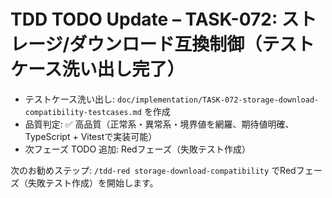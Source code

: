 # TDD TODO Update – TASK-072: ストレージ/ダウンロード互換制御（テストケース洗い出し完了）

- テストケース洗い出し: `doc/implementation/TASK-072-storage-download-compatibility-testcases.md` を作成
- 品質判定: ✅ 高品質（正常系・異常系・境界値を網羅、期待値明確、TypeScript + Vitestで実装可能）
- 次フェーズ TODO 追加: Redフェーズ（失敗テスト作成）

次のお勧めステップ: `/tdd-red storage-download-compatibility` でRedフェーズ（失敗テスト作成）を開始します。
